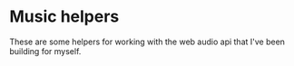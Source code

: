 # Music helpers

These are some helpers for working with the web audio api that I've been building for myself.
